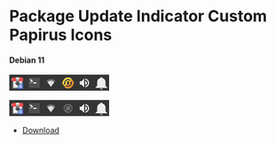 # Package Update Indicator Custom Papirus Icons

#### Debian 11

![Icon Befero](https://raw.githubusercontent.com/alannssantos/custom-pack/main/.after.png "Icon Before")

![Icon After](https://raw.githubusercontent.com/alannssantos/custom-pack/main/.before.png "Icon After")
* [Download](https://github.com/alannssantos/custom-pack/raw/main/package-update-indicator-custom-papirus_7-1_amd64.deb)
